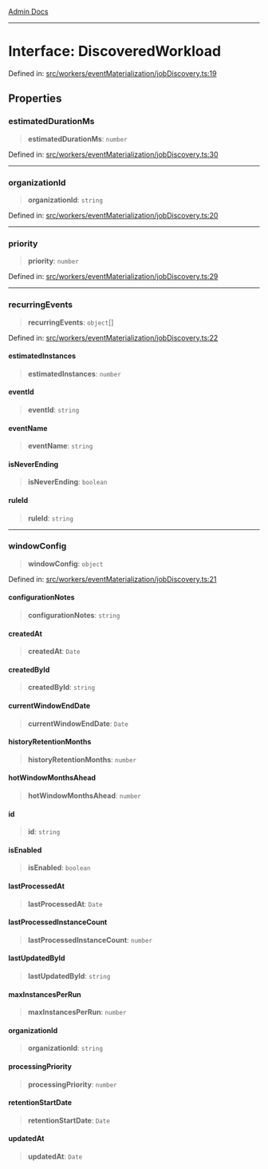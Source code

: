 [Admin Docs](/)

***

# Interface: DiscoveredWorkload

Defined in: [src/workers/eventMaterialization/jobDiscovery.ts:19](https://github.com/gautam-divyanshu/talawa-api/blob/de42235531e11387f0ad0479547630845dbc8b37/src/workers/eventMaterialization/jobDiscovery.ts#L19)

## Properties

### estimatedDurationMs

> **estimatedDurationMs**: `number`

Defined in: [src/workers/eventMaterialization/jobDiscovery.ts:30](https://github.com/gautam-divyanshu/talawa-api/blob/de42235531e11387f0ad0479547630845dbc8b37/src/workers/eventMaterialization/jobDiscovery.ts#L30)

***

### organizationId

> **organizationId**: `string`

Defined in: [src/workers/eventMaterialization/jobDiscovery.ts:20](https://github.com/gautam-divyanshu/talawa-api/blob/de42235531e11387f0ad0479547630845dbc8b37/src/workers/eventMaterialization/jobDiscovery.ts#L20)

***

### priority

> **priority**: `number`

Defined in: [src/workers/eventMaterialization/jobDiscovery.ts:29](https://github.com/gautam-divyanshu/talawa-api/blob/de42235531e11387f0ad0479547630845dbc8b37/src/workers/eventMaterialization/jobDiscovery.ts#L29)

***

### recurringEvents

> **recurringEvents**: `object`[]

Defined in: [src/workers/eventMaterialization/jobDiscovery.ts:22](https://github.com/gautam-divyanshu/talawa-api/blob/de42235531e11387f0ad0479547630845dbc8b37/src/workers/eventMaterialization/jobDiscovery.ts#L22)

#### estimatedInstances

> **estimatedInstances**: `number`

#### eventId

> **eventId**: `string`

#### eventName

> **eventName**: `string`

#### isNeverEnding

> **isNeverEnding**: `boolean`

#### ruleId

> **ruleId**: `string`

***

### windowConfig

> **windowConfig**: `object`

Defined in: [src/workers/eventMaterialization/jobDiscovery.ts:21](https://github.com/gautam-divyanshu/talawa-api/blob/de42235531e11387f0ad0479547630845dbc8b37/src/workers/eventMaterialization/jobDiscovery.ts#L21)

#### configurationNotes

> **configurationNotes**: `string`

#### createdAt

> **createdAt**: `Date`

#### createdById

> **createdById**: `string`

#### currentWindowEndDate

> **currentWindowEndDate**: `Date`

#### historyRetentionMonths

> **historyRetentionMonths**: `number`

#### hotWindowMonthsAhead

> **hotWindowMonthsAhead**: `number`

#### id

> **id**: `string`

#### isEnabled

> **isEnabled**: `boolean`

#### lastProcessedAt

> **lastProcessedAt**: `Date`

#### lastProcessedInstanceCount

> **lastProcessedInstanceCount**: `number`

#### lastUpdatedById

> **lastUpdatedById**: `string`

#### maxInstancesPerRun

> **maxInstancesPerRun**: `number`

#### organizationId

> **organizationId**: `string`

#### processingPriority

> **processingPriority**: `number`

#### retentionStartDate

> **retentionStartDate**: `Date`

#### updatedAt

> **updatedAt**: `Date`
